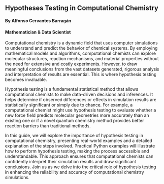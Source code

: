 ## Hypotheses Testing in Computational Chemistry
#### By Alfonso Cervantes Barragán
#### Mathematician & Data Scientist

Computational chemistry is a dynamic field that uses computer simulations to understand and predict the behavior of chemical systems. By employing mathematical models and algorithms, computational chemists can explore molecular structures, reaction mechanisms, and material properties without the need for extensive and costly experiments. However, to draw meaningful conclusions from the vast datasets generated, rigorous analysis and interpretation of results are essential. This is where hypothesis testing becomes invaluable.

Hypothesis testing is a fundamental statistical method that allows computational chemists to make data-driven decisions and inferences. It helps determine if observed differences or effects in simulation results are statistically significant or simply due to chance. For example, a computational chemist might use hypothesis testing to evaluate whether a new force field predicts molecular geometries more accurately than an existing one or if a novel quantum chemistry method provides better reaction barriers than traditional methods.

In this guide, we will explore the importance of hypothesis testing in computational chemistry, presenting real-world examples and a detailed explanation of the steps involved. Practical Python examples will illustrate how to perform hypothesis testing, making the process accessible and understandable. This approach ensures that computational chemists can confidently interpret their simulation results and draw significant conclusions. Join us as we delve into the critical role of hypothesis testing in enhancing the reliability and accuracy of computational chemistry simulations.

